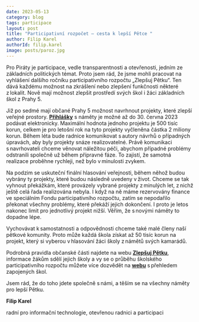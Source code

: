```yaml
---
date: 2023-05-13
category: blog
tags: participace
layout: post
title: "Participativní rozpočet – cesta k lepší Pětce "
author: Filip Karel
authorId: filip.karel
image: posts/paroz.jpg
---
```


Pro Piráty je participace, vedle transparentnosti a otevřenosti, jedním ze základních politických témat. Proto jsem rád, že jsme mohli pracovat na vyhlášení dalšího ročníku participativního rozpočtu „Zlepšuj Pětku“. Ten dává každému možnost na zkrášlení nebo zlepšení funkčnosti některé z lokalit. Nově mají možnost zlepšit prostředí svých škol i žáci základních škol z Prahy 5.

Již po sedmé mají občané Prahy 5 možnost navrhnout projekty, které zlepší veřejné prostory. [**Přihlášky**](https://zlepsujpetku.cz/zlepsuj-petku-2023/poslat-navrh) s náměty je možné až do 30. června 2023 podávat elektronicky. Maximální hodnota jednoho projektu je 500 tisíc korun, celkem je pro letošní rok na tyto projekty vyčleněna částka 2 miliony korun. Během léta bude radnice komunikovat s autory návrhů o případných úpravách, aby byly projekty snáze realizovatelné. Právě komunikaci s navrhovateli chceme věnovat náležitou péči, abychom případné problémy odstranili společně už během přípravné fáze. To zajistí, že samotná realizace proběhne rychleji, než bylo v minulosti zvykem.

Na podzim se uskuteční finální hlasování veřejnosti, během něhož budou vybrány ty projekty, které budou následně uvedeny v život. Chceme se tak vyhnout překážkám, které provázely vybrané projekty z minulých let, z nichž ještě celá řada realizována nebyla. I když na ně máme rezervovány finance ve speciálním Fondu participativního rozpočtu, zatím se nepodařilo překonat všechny problémy, které překáží jejich dokončení. I proto je letos nakonec limit pro jednotlivý projekt nižší. Věřím, že s novými náměty to dopadne lépe. 

Vychovávat k samostatnosti a odpovědnosti chceme také malé členy naší pětkové komunity. Proto může každá škola získat až 50 tisíc korun na projekt, který si vyberou v hlasování žáci školy z námětů svých kamarádů. 

Podrobná pravidla občanské části najdete na webu [**Zlepšuj Pětku**](https://zlepsujpetku.cz/zlepsuj-petku-2023/), informace žákům sdělí jejich školy a vy se o průběhu školského participativního rozpočtu můžete více dozvědět na [**webu**](https://www.praha5.cz/mc-a-urad/spoluprace-s-verejnosti-obcanska-participace/skolsky-participativni-rozpocet/) s přehledem zapojených škol. 

Jsem rád, že do toho jdete společně s námi, a těším se na všechny náměty pro lepší Pětku. 


**Filip Karel**

radní pro informační technologie, otevřenou radnici a participaci 
